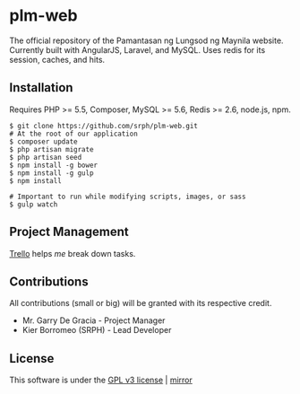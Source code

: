 plm-web
======

The official repository of the Pamantasan ng Lungsod ng Maynila website. Currently built with AngularJS, Laravel, and MySQL. Uses redis for its session, caches, and hits.

## Installation ##

Requires PHP >= 5.5, Composer, MySQL >= 5.6, Redis >= 2.6, node.js, npm.

	$ git clone https://github.com/srph/plm-web.git
	# At the root of our application
	$ composer update
	$ php artisan migrate
	$ php artisan seed
	$ npm install -g bower
	$ npm install -g gulp
	$ npm install

	# Important to run while modifying scripts, images, or sass
	$ gulp watch
	
## Project Management ##

[Trello](https://trello.com/b/k1vqoXPB/plm-web) helps *me* break down tasks.

## Contributions ##

All contributions (small or big) will be granted with its respective credit.

- Mr. Garry De Gracia - Project Manager
- Kier Borromeo (SRPH) - Lead Developer

## License ##

This software is under the [GPL v3 license](https://github.com/srph/plm-web/blob/master/LICENSE) | [mirror](http://choosealicense.com/licenses/gpl-v3/)